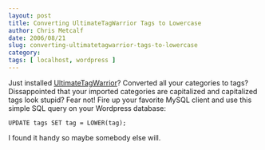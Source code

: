 ```yaml
---
layout: post
title: Converting UltimateTagWarrior Tags to Lowercase
author: Chris Metcalf
date: 2006/08/21
slug: converting-ultimatetagwarrior-tags-to-lowercase
category: 
tags: [ localhost, wordpress ]
---
```


Just installed <a href="http://www.neato.co.nz/ultimate-tag-warrior/">UltimateTagWarrior</a>? Converted all your categories to tags? Dissappointed that your imported categories are capitalized and capitalized tags look stupid? Fear not! Fire up your favorite MySQL client and use this simple SQL query on your Wordpress database:

<code>UPDATE tags SET tag = LOWER(tag);</code>

I found it handy so maybe somebody else will.
